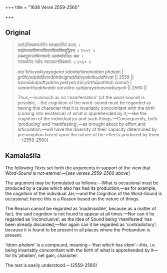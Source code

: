 +++
title = "1638 Verse 2559-2560"

+++
## Original 
>
> अतोऽभिव्यक्त्ययोगेन शब्दज्ञानमिदं फलम् ।  
> ग्राह्योत्पादाविनाभाविघटादिव्यक्तिबुद्धिवत् ॥ २५५९ ॥  
> तस्मादुत्पत्त्यभिव्यक्त्योः कार्यार्थापत्तितः समः ।  
> सामर्थ्यभेदः सर्वत्र स्यात्प्रयत्नविवक्षयोः ॥ २५६० ॥ 
>
> *ato'bhivyaktyayogena śabdajñānamidaṃ phalam* \|  
> *grāhyotpādāvinābhāvighaṭādivyaktibuddhivat* \|\| 2559 \|\|  
> *tasmādutpattyabhivyaktyoḥ kāryārthāpattitaḥ samaḥ* \|  
> *sāmarthyabhedaḥ sarvatra syātprayatnavivakṣayoḥ* \|\| 2560 \|\| 
>
> Thus,—inasmuch as no ‘manifestation’ (of the word-sound) is possible,—the cognition of the word-sound must be regarded as having this character that it is invariably concomitant with the birth (coming into existence) of what is apprehended by it,—like the cognition of the individual jar and such things.—Consequently, both ‘producing’ and ‘manifesting’,—as brought about by effort and articulation,—will have the diversity of their capacity determined by presumption based upon the nature of the effects produced by them.—(2559-2560)



## Kamalaśīla

The following *Texts* set forth the arguments in support of the view that *Word-Sound* is *not-eternal*.—[*see verses 2559-2560 above*]

The argument may be formulated as follows:—What is occasional must be produced by a cause which also has had its production,—as for example, the cognition of the individual Jar;—and the Cognition of the Word-Sound is occasional; hence this is a Reason based on the nature of things.

The Reason cannot be regarded as ‘inadmissible’, because as a matter of fact, the said cognition is not found to appear at all times.—Nor can it he regarded as ‘inconclusive’; as the idea of Sound being ‘manifested’ has been already discarded,—Nor again can it be regarded as ‘contradictory’; because it is found to be present in all places where the Probandum is present.

‘*Idam-phalam*’ is a compound, meaning—‘that which has *idam*’—this, i.e. being invariably concomitant with the birth of what is apprehended by it—for its ‘*phalam*’, net gain, character.

The rest is easily understood.—(2559-2560)


